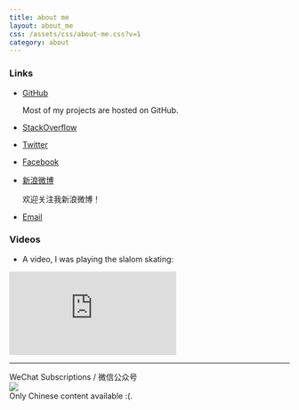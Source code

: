 ```yaml
---
title: about me
layout: about_me
css: /assets/css/about-me.css?v=1
category: about
---
```


### Links

* [GitHub](https://github.com/liaohuqiu) 

    Most of my projects are hosted on GitHub.

* [StackOverflow](http://stackoverflow.com/users/2446397/) 

* [Twitter](https://twitter.com/liaohuqiu)

* [Facebook](https://www.facebook.com/huqiu.liao)

* [新浪微博](http://weibo.com/liaohuqiu/)

    欢迎关注我新浪微博！

* [Email](mailto:srain@php.net)


### Videos

* A video, I was playing the slalom skating:

<div class='tc'>
<iframe src="https://www.youtube.com/embed/Ngxqto5Sf-0" frameborder="0" allowfullscreen></iframe>
</div>


---


<div class='wechat-mp-qrcode'>
    WeChat Subscriptions / 微信公众号<br/>
    <img src='//www.liaohuqiu.com/assets/img/qrcode_for_wechat_mp.jpg' /><br/>
    Only Chinese content available :(. 
</div>

